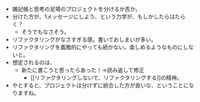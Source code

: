 - 雑記帳と思考の足場のプロジェクトを分けるか否か。
- 分けた方が、1メッセージにしよう、という力学が、もしかしたらはたらく？
	- そうでもなさそう。
- リファクタリングがなさすぎる感。書いておしまいが多い。
- リファクタリングを義務的にやっても続かない。楽しめるようなものにしないと。
- 想定されるのは、
	- 新たに書こうと思ったらあった！→読み返して修正
		- [[リファクタリングしないで、リファクタリングする]]の精神。
- やとすると、プロジェクトは分けずに統合した方が良いな、ということになりますね。
